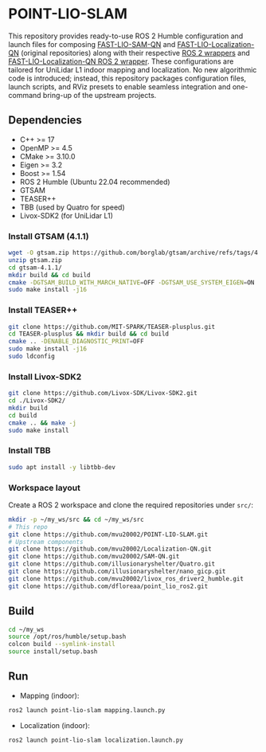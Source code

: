 # POINT-LIO-SLAM

This repository provides ready-to-use ROS 2 Humble configuration and launch files for composing [FAST-LIO-SAM-QN](https://github.com/engcang/FAST-LIO-SAM-QN) and [FAST-LIO-Localization-QN](https://github.com/engcang/FAST-LIO-Localization-QN) (original repositories) along with their respective [ROS 2 wrappers](https://github.com/illusionaryshelter/FAST-LIO-SAM-QN) and [FAST-LIO-Localization-QN ROS 2 wrapper](https://github.com/se7oluti0n/FAST-LIO-Localization-QN). These configurations are tailored for UniLidar L1 indoor mapping and localization. No new algorithmic code is introduced; instead, this repository packages configuration files, launch scripts, and RViz presets to enable seamless integration and one-command bring-up of the upstream projects.

## Dependencies
- C++ >= 17
- OpenMP >= 4.5
- CMake >= 3.10.0
- Eigen >= 3.2
- Boost >= 1.54
- ROS 2 Humble (Ubuntu 22.04 recommended)
- GTSAM
- TEASER++
- TBB (used by Quatro for speed)
- Livox-SDK2 (for UniLidar L1)


### Install GTSAM (4.1.1)
```bash
wget -O gtsam.zip https://github.com/borglab/gtsam/archive/refs/tags/4.1.1.zip
unzip gtsam.zip
cd gtsam-4.1.1/
mkdir build && cd build
cmake -DGTSAM_BUILD_WITH_MARCH_NATIVE=OFF -DGTSAM_USE_SYSTEM_EIGEN=ON ..
sudo make install -j16
```

### Install TEASER++
```bash
git clone https://github.com/MIT-SPARK/TEASER-plusplus.git
cd TEASER-plusplus && mkdir build && cd build
cmake .. -DENABLE_DIAGNOSTIC_PRINT=OFF
sudo make install -j16
sudo ldconfig
```
### Install Livox-SDK2
```bash
git clone https://github.com/Livox-SDK/Livox-SDK2.git
cd ./Livox-SDK2/
mkdir build
cd build
cmake .. && make -j
sudo make install
```

### Install TBB
```bash
sudo apt install -y libtbb-dev
```


### Workspace layout
Create a ROS 2 workspace and clone the required repositories under `src/`:
```bash
mkdir -p ~/my_ws/src && cd ~/my_ws/src
# This repo
git clone https://github.com/mvu20002/POINT-LIO-SLAM.git
# Upstream components
git clone https://github.com/mvu20002/Localization-QN.git
git clone https://github.com/mvu20002/SAM-QN.git
git clone https://github.com/illusionaryshelter/Quatro.git
git clone https://github.com/illusionaryshelter/nano_gicp.git
git clone https://github.com/mvu20002/livox_ros_driver2_humble.git
git clone https://github.com/dfloreaa/point_lio_ros2.git
```

## Build
```bash
cd ~/my_ws
source /opt/ros/humble/setup.bash
colcon build --symlink-install
source install/setup.bash
```

## Run
- Mapping (indoor):
```bash
ros2 launch point-lio-slam mapping.launch.py
```
- Localization (indoor):
```bash
ros2 launch point-lio-slam localization.launch.py
```
